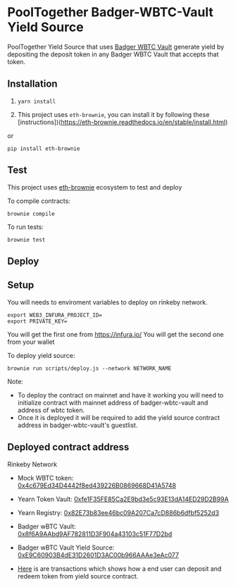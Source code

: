 # PoolTogether Badger-WBTC-Vault Yield Source

PoolTogether Yield Source that uses [Badger WBTC Vault](https://etherscan.io/address/0x4b92d19c11435614cd49af1b589001b7c08cd4d5) generate yield by depositing the deposit token in any Badger WBTC Vault that accepts that token.

## Installation

1. `yarn install`

2. This project uses `eth-brownie`, you can install it by following these [instructions])(https://eth-brownie.readthedocs.io/en/stable/install.html)

or 

```
pip install eth-brownie
```

## Test

This project uses [eth-brownie](https://eth-brownie.readthedocs.io/en/stable/index.html) ecosystem to test and deploy

To compile contracts:

```
brownie compile
```

To run tests:

```
brownie test
```

## Deploy

## Setup

You will needs to enviroment variables to deploy on rinkeby network.

```
export WEB3_INFURA_PROJECT_ID=
export PRIVATE_KEY=
```

You will get the first one from https://infura.io/
You will get the second one from your wallet

To deploy yield source:

```
brownie run scripts/deploy.js --network NETWORK_NAME
```

Note: 
- To deploy the contract on mainnet and have it working you will need to initialize contract with mainnet address of badger-wbtc-vault and address of wbtc token.
- Once it is deployed it will be required to add the yield source contract address in badger-wbtc-vault's guestlist.

## Deployed contract address

Rinkeby Network

- Mock WBTC token: [0x4c679Ed34D4442f8ed439226B0869668D41A5748](https://rinkeby.etherscan.io/address/0x4c679ed34d4442f8ed439226b0869668d41a5748)
- Yearn Token Vault: [0xfe1F35FE85Ca2E9bd3e5c93E13dA14ED29D2B99A](https://rinkeby.etherscan.io/address/0xfe1F35FE85Ca2E9bd3e5c93E13dA14ED29D2B99A)
- Yearn Registry: [0x82E73b83ee46bc09A207Ca7cD886b6dfbf5252d3](https://rinkeby.etherscan.io/address/0x82E73b83ee46bc09A207Ca7cD886b6dfbf5252d3)
- Badger wBTC Vault: [0x8f6A9AAbd9AF782811D3F904a43103c51F77D2bd](https://rinkeby.etherscan.io/address/0x8f6A9AAbd9AF782811D3F904a43103c51F77D2bd)
- Badger wBTC Vault Yield Source: [0xE9C60903B4dE31D2601D3AC00b966AAAe3eAc077](https://rinkeby.etherscan.io/address/0xE9C60903B4dE31D2601D3AC00b966AAAe3eAc077)

- [Here](https://rinkeby.etherscan.io/address/0xbd5a927be6e8da1faf827562779100ce62ed70e5) is are transactions which shows how a end user can deposit and redeem token from yield source contract.
